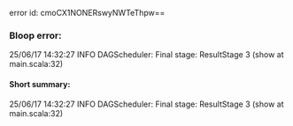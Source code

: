 error id: cmoCX1NONERswyNWTeThpw==
### Bloop error:

25/06/17 14:32:27 INFO DAGScheduler: Final stage: ResultStage 3 (show at main.scala:32)
#### Short summary: 

25/06/17 14:32:27 INFO DAGScheduler: Final stage: ResultStage 3 (show at main.scala:32)